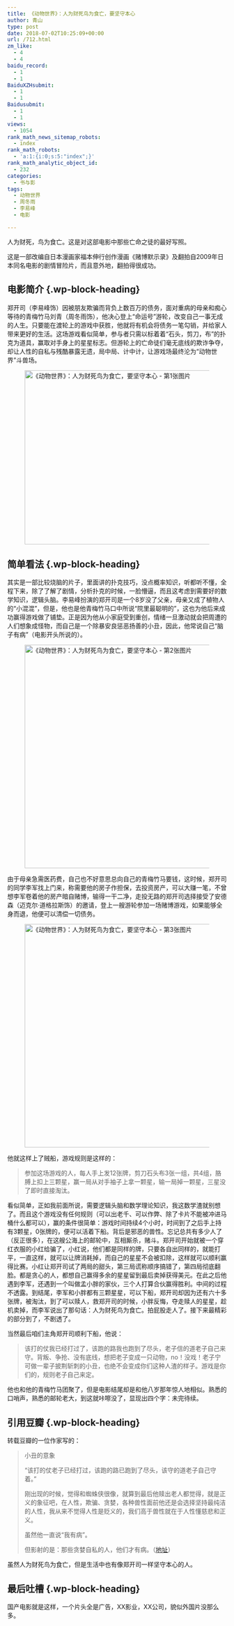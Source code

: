 ```yaml
---
title: 《动物世界》：人为财死鸟为食亡，要坚守本心
author: 青山
type: post
date: 2018-07-02T10:25:09+00:00
url: /712.html
zm_like:
  - 4
  - 4
baidu_record:
  - 1
  - 1
BaiduXZHsubmit:
  - 1
  - 1
Baidusubmit:
  - 1
  - 1
views:
  - 1054
rank_math_news_sitemap_robots:
  - index
rank_math_robots:
  - 'a:1:{i:0;s:5:"index";}'
rank_math_analytic_object_id:
  - 232
categories:
  - 书与影
tags:
  - 动物世界
  - 周冬雨
  - 李易峰
  - 电影

---
```

人为财死，鸟为食亡。这是对这部电影中那些亡命之徒的最好写照。

这是一部改编自日本漫画家福本伸行创作漫画《赌博默示录》及翻拍自2009年日本同名电影的剧情冒险片，而且意外地，翻拍得很成功。

## 电影简介 {.wp-block-heading}

郑开司（李易峰饰）因被朋友欺骗而背负上数百万的债务，面对重病的母亲和痴心等待的青梅竹马刘青（周冬雨饰），他决心登上“命运号”游轮，改变自己一事无成的人生。只要能在渡轮上的游戏中获胜，他就将有机会将债务一笔勾销，并给家人带来更好的生活。这场游戏看似简单，参与者只需以标着着“石头，剪刀，布”的扑克为道具，赢取对手身上的星星标志。但游轮上的亡命徒们毫无底线的欺诈争夺，却让人性的自私与残酷暴露无遗，局中局、计中计，让游戏场最终沦为“动物世界”斗兽场。

<div class="wp-block-image">
  <figure class="aligncenter"><a href="http://yinji.org/wp-content/uploads/2018/07/cPZW-hespqry6318440.jpg" loading="lazy" rel="sponsored" data-fancybox="gallery"><img loading="lazy" decoding="async" width="600" height="399" src="http://yinji.org/wp-content/uploads/2018/07/cPZW-hespqry6318440.jpg" class="wp-image-714" srcset="https://yinji-1253682336.cos.ap-guangzhou.myqcloud.com/2018/07/cPZW-hespqry6318440.jpg 600w, https://yinji-1253682336.cos.ap-guangzhou.myqcloud.com/2018/07/cPZW-hespqry6318440-300x200.jpg 300w" sizes="(max-width: 600px) 100vw, 600px" / alt="《动物世界》：人为财死鸟为食亡，要坚守本心 - 第1张图片" title="《动物世界》：人为财死鸟为食亡，要坚守本心 - 第1张图片 | 印记" ></a></figure>
</div>

## 简单看法 {.wp-block-heading}

其实是一部比较烧脑的片子，里面讲的扑克技巧，没点概率知识，听都听不懂，全程下来，除了了解了剧情，分析扑克的时候，一脸懵逼，而且这考虑到需要好的数学知识，逻辑头脑。李易峰扮演的郑开司是一个8岁没了父亲，母亲又成了植物人的“小混混”，但是，他也是他青梅竹马口中所说“院里最聪明的”，这也为他后来成功赢得游戏做了铺垫。正是因为他从小家庭受到重创，情绪一旦激动就会把周遭的人们想象成怪物，而自己是一个除暴安良惩恶扬善的小丑，因此，他常说自己“脑子有病”（电影开头所说的）。

<div class="wp-block-image">
  <figure class="aligncenter"><a href="http://yinji.org/wp-content/uploads/2018/07/37d3d539b6003af3d6e38d33392ac65c1038b60c.jpg" loading="lazy" rel="sponsored" data-fancybox="gallery"><img loading="lazy" decoding="async" width="1024" height="512" src="http://yinji.org/wp-content/uploads/2018/07/37d3d539b6003af3d6e38d33392ac65c1038b60c-1024x512.jpg" class="wp-image-716" srcset="https://yinji-1253682336.cos.ap-guangzhou.myqcloud.com/2018/07/37d3d539b6003af3d6e38d33392ac65c1038b60c-1024x512.jpg 1024w, https://yinji-1253682336.cos.ap-guangzhou.myqcloud.com/2018/07/37d3d539b6003af3d6e38d33392ac65c1038b60c-300x150.jpg 300w, https://yinji-1253682336.cos.ap-guangzhou.myqcloud.com/2018/07/37d3d539b6003af3d6e38d33392ac65c1038b60c-768x384.jpg 768w, https://yinji-1253682336.cos.ap-guangzhou.myqcloud.com/2018/07/37d3d539b6003af3d6e38d33392ac65c1038b60c-1536x768.jpg 1536w, https://yinji-1253682336.cos.ap-guangzhou.myqcloud.com/2018/07/37d3d539b6003af3d6e38d33392ac65c1038b60c-2048x1024.jpg 2048w" sizes="(max-width: 1024px) 100vw, 1024px" / alt="《动物世界》：人为财死鸟为食亡，要坚守本心 - 第2张图片" title="《动物世界》：人为财死鸟为食亡，要坚守本心 - 第2张图片 | 印记" ></a></figure>
</div>

由于母亲急需医药费，自己也不好意思总向自己的青梅竹马要钱，这时候，郑开司的同学李军找上门来，称需要他的房子作担保，去投资房产，可以大赚一笔，不曾想李军卷着他的房产暗自赌博，输得一干二净，走投无路的郑开司选择接受了安德森（迈克尔·道格拉斯饰）的邀请，登上一艘游轮参加一场赌博游戏，如果能够全身而退，他便可以清偿一切债务。

<div class="wp-block-image">
  <figure class="aligncenter"><a href="http://yinji.org/wp-content/uploads/2018/07/55e736d12f2eb938886e2ba1d9628535e5dd6f65.jpg" loading="lazy" rel="sponsored" data-fancybox="gallery"><img loading="lazy" decoding="async" width="1024" height="512" src="http://yinji.org/wp-content/uploads/2018/07/55e736d12f2eb938886e2ba1d9628535e5dd6f65-1024x512.jpg" class="wp-image-717" srcset="https://yinji-1253682336.cos.ap-guangzhou.myqcloud.com/2018/07/55e736d12f2eb938886e2ba1d9628535e5dd6f65-1024x512.jpg 1024w, https://yinji-1253682336.cos.ap-guangzhou.myqcloud.com/2018/07/55e736d12f2eb938886e2ba1d9628535e5dd6f65-300x150.jpg 300w, https://yinji-1253682336.cos.ap-guangzhou.myqcloud.com/2018/07/55e736d12f2eb938886e2ba1d9628535e5dd6f65-768x384.jpg 768w, https://yinji-1253682336.cos.ap-guangzhou.myqcloud.com/2018/07/55e736d12f2eb938886e2ba1d9628535e5dd6f65-1536x768.jpg 1536w, https://yinji-1253682336.cos.ap-guangzhou.myqcloud.com/2018/07/55e736d12f2eb938886e2ba1d9628535e5dd6f65-2048x1024.jpg 2048w" sizes="(max-width: 1024px) 100vw, 1024px" / alt="《动物世界》：人为财死鸟为食亡，要坚守本心 - 第3张图片" title="《动物世界》：人为财死鸟为食亡，要坚守本心 - 第3张图片 | 印记" ></a></figure>
</div>

他就这样上了贼船，游戏规则是这样的：

<blockquote class="wp-block-quote">
  <p>
    参加这场游戏的人，每人手上发12张牌，剪刀石头布3张一组，共4组，胳膊上扣上三颗星，赢一局从对手袖子上拿一颗星，输一局掉一颗星，三星没了即时直接淘汰。
  </p>
</blockquote>

看似简单，正如我前面所说，需要逻辑头脑和数学理论知识，我这数学渣就别想了。而且这个游戏没有任何规则（可以出老千、可以作弊、除了卡片不能被冲进马桶什么都可以），赢的条件很简单：游戏时间持续4个小时，时间到了之后手上持有3颗星，0张牌的，便可以活着下船。背后是邪恶的兽性。忘记总共有多少人了（反正很多），在这艘公海上的邮轮中，互相厮杀，赌斗。郑开司开始就被一个穿红衣服的小红给骗了，小红说，他们都是同样的牌，只要各自出同样的，就能打平，一直这样，就可以让牌消耗掉，而自己的星星不会被扣除，这样就可以顺利赢得比赛。小红让郑开司试了两局的甜头，第三局谎称顺序搞错了，第四局彻底翻脸。都是贪心的人，都想自己赢得多余的星星留到最后卖掉获得美元。在此之后他遇到李军，还遇到一个叫做孟小胖的家伙，三个人打算合伙赢得胜利。中间的过程不透露。到结尾，李军和小胖都有三颗星星，可以下船，郑开司却因为还有六十多张牌，被淘汰，到了可以赎人，救郑开司的时候，小胖反悔，夺走赎人的星星，趁机卖掉，而李军说出了那句话：人为财死鸟为食亡。拍屁股走人了。接下来最精彩的部分到了，不剧透了。

当然最后咱们主角郑开司顺利下船，他说：

<blockquote class="wp-block-quote">
  <p>
    该打的仗我已经打过了，该跑的路我也跑到了尽头，老子信的道老子自己来守。背叛、争抢、没有底线，想把老子变成一只动物，no！没戏！老子宁可做一辈子披荆斩刺的小丑，也绝不会变成你们这种人渣的样子。游戏是你们的，规则老子自己来定。
  </p>
</blockquote>

他也和他的青梅竹马团聚了，但是电影结尾却是和他八岁那年惊人地相似。熟悉的口哨声，熟悉的邮轮老大，到这就咔嚓没了，显现出四个字：未完待续。

## 引用豆瓣 {.wp-block-heading}

转载豆瓣的一位作家写的：

<blockquote class="wp-block-quote">
  <p>
    小丑的意象
  </p>
  
  <p>
    “该打的仗老子已经打过，该跑的路已跑到了尽头，该守的道老子自己守着。”
  </p>
  
  <p>
    刚出现的时候，觉得和蜘蛛侠很像，就算到最后他赎出老人都觉得，就是正义的象征吧，在人性，欺骗、贪婪，各种兽性面前他还是会选择坚持最纯洁的人性，我从来不觉得人性是贬义的，我们高于兽性就在于人性懂慈悲和正义。
  </p>
  
  <p>
    虽然他一直说“我有病”。
  </p>
  
  <p>
    但影射的是：那些贪婪自私的人，他们才有病。（<a href="https://movie.douban.com/review/9449390/">地址</a>）
  </p>
</blockquote>

虽然人为财死鸟为食亡，但是生活中也有像郑开司一样坚守本心的人。

## 最后吐槽 {.wp-block-heading}

国产电影就是这样，一个片头全是广告，XX影业，XX公司，貌似外国片没那么多。